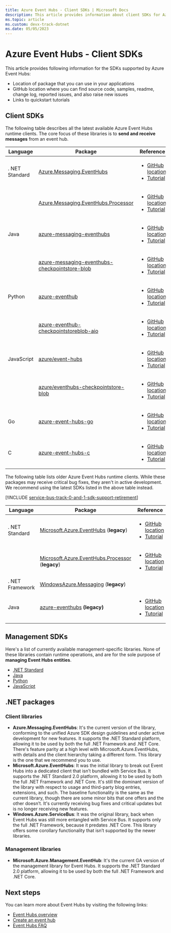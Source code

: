 ```yaml
---
title: Azure Event Hubs - Client SDKs | Microsoft Docs
description: This article provides information about client SDKs for Azure Event Hubs. 
ms.topic: article
ms.custom: devx-track-dotnet
ms.date: 05/05/2023
---
```


# Azure Event Hubs - Client SDKs
This article provides following information for the SDKs supported by Azure Event Hubs: 

- Location of package that you can use in your applications 
- GitHub location where you can find source code, samples, readme, change log, reported issues, and also raise new issues 
- Links to quickstart tutorials 

## Client SDKs
The following table describes all the latest available Azure Event Hubs runtime clients. The core focus of these libraries is to **send and receive messages** from an event hub.

| Language | Package | Reference | 
| -------- | ------- | --------------- | 
| . NET Standard | [Azure.Messaging.EventHubs](https://www.nuget.org/packages/Azure.Messaging.EventHubs/) |<ul><li>[GitHub location](https://github.com/Azure/azure-sdk-for-net/tree/master/sdk/eventhub/Azure.Messaging.EventHubs)</li><li>[Tutorial](event-hubs-dotnet-standard-getstarted-send.md)</li></ul> |
|       | [Azure.Messaging.EventHubs.Processor](https://www.nuget.org/packages/Azure.Messaging.EventHubs.Processor/) | <ul><li>[GitHub location](https://github.com/Azure/azure-sdk-for-net/tree/master/sdk/eventhub/Azure.Messaging.EventHubs.Processor)</li><li>[Tutorial](event-hubs-dotnet-standard-getstarted-send.md)</li></ul> |
| Java | [azure-messaging-eventhubs](https://search.maven.org/search?q=a:azure-messaging-eventhubs) | <ul><li>[GitHub location](https://github.com/Azure/azure-sdk-for-java/tree/master/sdk/eventhubs/azure-messaging-eventhubs)</li><li>[Tutorial](event-hubs-java-get-started-send.md)</li></ul> |
|      | [azure-messaging-eventhubs-checkpointstore-blob](https://search.maven.org/search?q=a:azure-messaging-eventhubs-checkpointstore-blob) | <ul><li>[GitHub location](https://github.com/Azure/azure-sdk-for-java/tree/master/sdk/eventhubs/azure-messaging-eventhubs-checkpointstore-blob)</li><li>[Tutorial](event-hubs-java-get-started-send.md)</li></ul> |
| Python |  [azure-eventhub](https://pypi.org/project/azure-eventhub/) | <ul><li>[GitHub location](https://github.com/Azure/azure-sdk-for-python/tree/master/sdk/eventhub/azure-eventhub)</li><li>[Tutorial](event-hubs-python-get-started-send.md)</li></ul> |
|        | [azure-eventhub-checkpointstoreblob-aio](https://pypi.org/project/azure-eventhub-checkpointstoreblob-aio/) | <ul><li>[GitHub location](https://github.com/Azure/azure-sdk-for-python/tree/master/sdk/eventhub/azure-eventhub-checkpointstoreblob-aio)</li><li>[Tutorial](event-hubs-python-get-started-send.md)</li></ul> |
| JavaScript | [azure/event-hubs](https://www.npmjs.com/package/@azure/event-hubs) | <ul><li>[GitHub location](https://github.com/Azure/azure-sdk-for-js/tree/master/sdk/eventhub/event-hubs)</li><li>[Tutorial](event-hubs-node-get-started-send.md)</li></ul> |
|            | [azure/eventhubs-checkpointstore-blob](https://www.npmjs.com/package/@azure/eventhubs-checkpointstore-blob) | <ul><li>[GitHub location](https://github.com/Azure/azure-sdk-for-js/tree/master/sdk/eventhub/eventhubs-checkpointstore-blob)</li><li>[Tutorial](event-hubs-node-get-started-send.md)</li></ul> |
| Go | [azure-event-hubs-go](https://github.com/Azure/azure-event-hubs-go) | <ul><li>[GitHub location](https://github.com/Azure/azure-event-hubs-go)</li><li>[Tutorial](event-hubs-go-get-started-send.md)</li></ul> |
| C | [azure-event-hubs-c](https://github.com/Azure/azure-event-hubs-c) | <ul><li>[GitHub location](https://github.com/Azure/azure-event-hubs-c)</li><li>[Tutorial](event-hubs-c-getstarted-send.md)</li></ul> |

The following table lists older Azure Event Hubs runtime clients. While these packages may receive critical bug fixes, they aren't in active development. We recommend using the latest SDKs listed in the above table instead.

[!INCLUDE [service-bus-track-0-and-1-sdk-support-retirement](~/reusable-content/ce-skilling/azure/includes/service-bus-track-0-and-1-sdk-support-retirement.md)]

| Language | Package | Reference | 
| -------- | ------- | --------------- | 
| . NET Standard  | [Microsoft.Azure.EventHubs](https://www.nuget.org/packages/Microsoft.Azure.EventHubs/) (**legacy**) | <ul><li>[GitHub location](https://github.com/Azure/azure-sdk-for-net/tree/master/sdk/eventhub/Microsoft.Azure.EventHubs)</li><li>[Tutorial](event-hubs-dotnet-standard-getstarted-send.md)</li></ul> | 
|       | [Microsoft.Azure.EventHubs.Processor](https://www.nuget.org/packages/Microsoft.Azure.EventHubs.Processor) (**legacy**) | <ul><li>[GitHub location](https://github.com/Azure/azure-sdk-for-net/tree/master/sdk/eventhub/Microsoft.Azure.EventHubs.Processor)</li><li>[Tutorial](event-hubs-dotnet-standard-getstarted-send.md)</li></ul> |
| . NET Framework | [WindowsAzure.Messaging](https://www.nuget.org/packages/WindowsAzure.ServiceBus/) (**legacy**) | |
|   Java   | [azure-eventhubs](https://search.maven.org/search?q=a:azure-eventhubs) **(legacy)** | <ul><li>[GitHub location](https://github.com/Azure/azure-sdk-for-java/tree/master/sdk/eventhubs/microsoft-azure-eventhubs)</li><li>[Tutorial](event-hubs-java-get-started-send.md)</li></ul> |

## Management SDKs
Here's a list of currently available management-specific libraries. None of these libraries contain runtime operations, and are for the sole purpose of **managing Event Hubs entities**.

- [.NET Standard](/dotnet/api/microsoft.azure.management.eventhub)
- [Java](/java/api/com.microsoft.azure.management.eventhub)
- [Python](/python/api/azure-mgmt-eventhub)
- [JavaScript](/javascript/api/@azure/arm-eventhub/)

## .NET packages

### Client libraries

- **Azure.Messaging.EventHubs**: It's the current version of the library, conforming to the unified Azure SDK design guidelines and under active development for new features. It supports the .NET Standard platform, allowing it to be used by both the full .NET Framework and .NET Core.  There's feature parity at a high level with Microsoft.Azure.EventHubs, with details and the client hierarchy taking a different form. This library is the one that we recommend you to use.
- **Microsoft.Azure.EventHubs**: It was the initial library to break out Event Hubs into a dedicated client that isn’t bundled with Service Bus. It supports the .NET Standard 2.0 platform, allowing it to be used by both the full .NET Framework and .NET Core. It's still the dominant version of the library with respect to usage and third-party blog entries, extensions, and such. The baseline functionality is the same as the current library, though there are some minor bits that one offers and the other doesn’t. It's currently receiving bug fixes and critical updates but is no longer receiving new features.
- **Windows.Azure.ServiceBus**: It was the original library, back when Event Hubs was still more entangled with Service Bus. It supports only the full .NET Framework, because it predates .NET Core. This library offers some corollary functionality that isn’t supported by the newer libraries.   

### Management libraries

- **Microsoft.Azure.Management.EventHub**:  It's the current GA version of the management library for Event Hubs. It supports the .NET Standard 2.0 platform, allowing it to be used by both the full .NET Framework and .NET Core.


## Next steps

You can learn more about Event Hubs by visiting the following links:

* [Event Hubs overview](./event-hubs-about.md)
* [Create an event hub](event-hubs-create.md)
* [Event Hubs FAQ](event-hubs-faq.yml)

